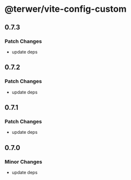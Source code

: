 # @terwer/vite-config-custom

## 0.7.3

### Patch Changes

- update deps

## 0.7.2

### Patch Changes

- update deps

## 0.7.1

### Patch Changes

- update deps

## 0.7.0

### Minor Changes

- update deps
